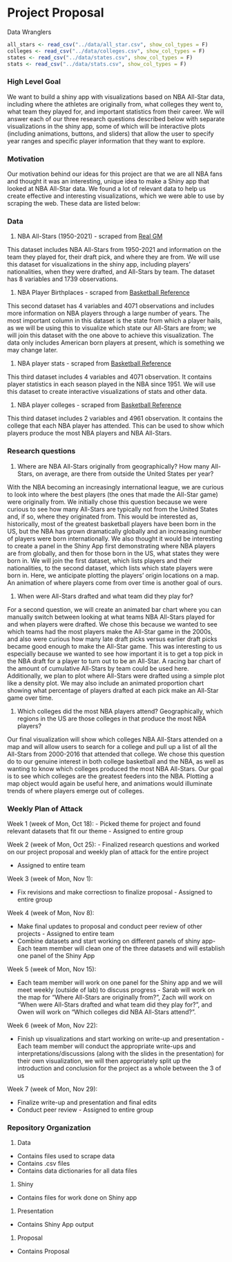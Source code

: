 Project Proposal
================
Data Wranglers

``` r
all_stars <- read_csv("../data/all_star.csv", show_col_types = F)
colleges <- read_csv("../data/colleges.csv", show_col_types = F)
states <- read_csv("../data/states.csv", show_col_types = F)
stats <- read_csv("../data/stats.csv", show_col_types = F)
```

### High Level Goal

We want to build a shiny app with visualizations based on NBA All-Star
data, including where the athletes are originally from, what colleges
they went to, what team they played for, and important statistics from
their career. We will answer each of our three research questions
described below with separate visualizations in the shiny app, some of
which will be interactive plots (including animations, buttons, and
sliders) that allow the user to specify year ranges and specific player
information that they want to explore.

### Motivation

Our motivation behind our ideas for this project are that we are all NBA
fans and thought it was an interesting, unique idea to make a Shiny app
that looked at NBA All-Star data. We found a lot of relevant data to
help us create effective and interesting visualizations, which we were
able to use by scraping the web. These data are listed below:

### Data

1.  NBA All-Stars (1950-2021) - scraped from [Real
    GM](https://basketball.realgm.com/)

This dataset includes NBA All-Stars from 1950-2021 and information on
the team they played for, their draft pick, and where they are from. We
will use this dataset for visualizations in the shiny app, including
players’ nationalities, when they were drafted, and All-Stars by team.
The dataset has 8 variables and 1739 observations.

1.  NBA Player Birthplaces - scraped from [Basketball
    Reference](https://www.basketball-reference.com/)

This second dataset has 4 variables and 4071 observations and includes
more information on NBA players through a large number of years. The
most important column in this dataset is the state from which a player
hails, as we will be using this to visualize which state our All-Stars
are from; we will join this dataset with the one above to achieve this
visualization. The data only includes American born players at present,
which is something we may change later.

1.  NBA player stats - scraped from [Basketball
    Reference](https://www.basketball-reference.com/)

This third dataset includes 4 variables and 4071 observation. It
contains player statistics in each season played in the NBA since 1951.
We will use this dataset to create interactive visualizations of stats
and other data.

1.  NBA player colleges - scraped from [Basketball
    Reference](https://www.basketball-reference.com/)

This third dataset includes 2 variables and 4961 observation. It
contains the college that each NBA player has attended. This can be used
to show which players produce the most NBA players and NBA All-Stars.

### Research questions

1.  Where are NBA All-Stars originally from geographically? How many
    All-Stars, on average, are there from outside the United States per
    year?

With the NBA becoming an increasingly international league, we are
curious to look into where the best players (the ones that made the
All-Star game) were originally from. We initially chose this question
because we were curious to see how many All-Stars are typically not from
the United States and, if so, where they originated from. This would be
interested as, historically, most of the greatest basketball players
have been born in the US, but the NBA has grown dramatically globally
and an increasing number of players were born internationally. We also
thought it would be interesting to create a panel in the Shiny App first
demonstrating where NBA players are from globally, and then for those
born in the US, what states they were born in. We will join the first
dataset, which lists players and their nationalities, to the second
dataset, which lists which state players were born in. Here, we
anticipate plotting the players’ origin locations on a map. An animation
of where players come from over time is another goal of ours.

1.  When were All-Stars drafted and what team did they play for?

For a second question, we will create an animated bar chart where you
can manually switch between looking at what teams NBA All-Stars played
for and when players were drafted. We chose this because we wanted to
see which teams had the most players make the All-Star game in the
2000s, and also were curious how many late draft picks versus earlier
draft picks became good enough to make the All-Star game. This was
interesting to us especially because we wanted to see how important it
is to get a top pick in the NBA draft for a player to turn out to be an
All-Star. A racing bar chart of the amount of cumulative All-Stars by
team could be used here. Additionally, we plan to plot where All-Stars
were drafted using a simple plot like a density plot. We may also
include an animated proportion chart showing what percentage of players
drafted at each pick make an All-Star game over time.

1.  Which colleges did the most NBA players attend? Geographically,
    which regions in the US are those colleges in that produce the most
    NBA players?

Our final visualization will show which colleges NBA All-Stars attended
on a map and will allow users to search for a college and pull up a list
of all the All-Stars from 2000-2016 that attended that college. We chose
this question do to our genuine interest in both college basketball and
the NBA, as well as wanting to know which colleges produced the most NBA
All-Stars. Our goal is to see which colleges are the greatest feeders
into the NBA. Plotting a map object would again be useful here, and
animations would illuminate trends of where players emerge out of
colleges.

### Weekly Plan of Attack

Week 1 (week of Mon, Oct 18): - Picked theme for project and found
relevant datasets that fit our theme - Assigned to entire group

Week 2 (week of Mon, Oct 25): - Finalized research questions and worked
on our project proposal and weekly plan of attack for the entire project
- Assigned to entire team

Week 3 (week of Mon, Nov 1):

-   Fix revisions and make correctiosn to finalize proposal - Assigned
    to entire group

Week 4 (week of Mon, Nov 8):

-   Make final updates to proposal and conduct peer review of other
    projects - Assigned to entire team
-   Combine datasets and start working on different panels of shiny app-
    Each team member will clean one of the three datasets and will
    establish one panel of the Shiny App

Week 5 (week of Mon, Nov 15):

-   Each team member will work on one panel for the Shiny app and we
    will meet weekly (outside of lab) to discuss progress - Sarab will
    work on the map for “Where All-Stars are originally from?”, Zach
    will work on “When were All-Stars drafted and what team did they
    play for?”, and Owen will work on “Which colleges did NBA All-Stars
    attend?”.

Week 6 (week of Mon, Nov 22):

-   Finish up visualizations and start working on write-up and
    presentation - Each team member will conduct the appropriate
    write-ups and interpretations/discussions (along with the slides in
    the presentation) for their own visualization, we will then
    appropriately split up the introduction and conclusion for the
    project as a whole between the 3 of us

Week 7 (week of Mon, Nov 29):

-   Finalize write-up and presentation and final edits
-   Conduct peer review - Assigned to entire group

### Repository Organization

1.  Data

-   Contains files used to scrape data
-   Contains .csv files
-   Contains data dictionaries for all data files

1.  Shiny

-   Contains files for work done on Shiny app

1.  Presentation

-   Contains Shiny App output

1.  Proposal

-   Contains Proposal
